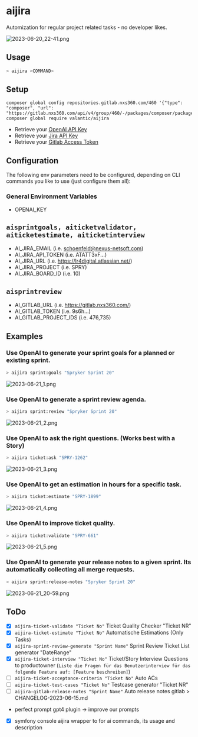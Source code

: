 # aijira
Automization for regular project related tasks - no developer likes.

![2023-06-20_22-41.png](2023-06-20_22-41.png)

## Usage
```bash
> aijira <COMMAND>
```

## Setup
```
composer global config repositories.gitlab.nxs360.com/460 '{"type": "composer", "url": "https://gitlab.nxs360.com/api/v4/group/460/-/packages/composer/packages.json"}'
composer global require valantic/aijira
```

- Retrieve your [OpenAI API Key](https://platform.openai.com/account/api-keys)
- Retrieve your [Jira API Key](https://id.atlassian.com/manage-profile/security/api-tokens)
- Retrieve your [Gitlab Access Token](https://gitlab.nxs360.com/-/profile/personal_access_tokens)

## Configuration
The following env parameters need to be configured, depending on CLI commands you like to use (just configure them all):

### General Environment Variables
- OPENAI_KEY
## `aisprintgoals, aiticketvalidator, aiticketestimate, aiticketinterview`
- AI_JIRA_EMAIL (i.e. schoenfeld@nexus-netsoft.com)
- AI_JIRA_API_TOKEN (i.e. ATATT3xF...)
- AI_JIRA_URL (i.e. https://lr4digital.atlassian.net/)
- AI_JIRA_PROJECT (i.e. SPRY)
- AI_JIRA_BOARD_ID (i.e. 10)
## `aisprintreview`
- AI_GITLAB_URL (i.e. https://gitlab.nxs360.com/)
- AI_GITLAB_TOKEN (i.e. 9s6h...)
- AI_GITLAB_PROJECT_IDS (i.e. 476,735)

## Examples

### Use OpenAI to generate your sprint goals for a planned or existing sprint.
```bash
> aijira sprint:goals "Spryker Sprint 20"
```

![2023-06-21_1.png](2023-06-21_1.png)

### Use OpenAI to generate a sprint review agenda.
```bash
> aijira sprint:review "Spryker Sprint 20"
```

![2023-06-21_2.png](2023-06-21_2.png)

### Use OpenAI to ask the right questions. (Works best with a Story)
```bash
> aijira ticket:ask "SPRY-1262"
```

![2023-06-21_3.png](2023-06-21_3.png)

### Use OpenAI to get an estimation in hours for a specific task.
```bash
> aijira ticket:estimate "SPRY-1899"
```

![2023-06-21_4.png](2023-06-21_4.png)

### Use OpenAI to improve ticket quality.
```bash
> aijira ticket:validate "SPRY-661"
```

![2023-06-21_5.png](2023-06-21_5.png)

### Use OpenAI to generate your release notes to a given sprint. Its automatically collecting all merge requests.
```bash
> aijira sprint:release-notes "Spryker Sprint 20"
```

![2023-06-21_20-59.png](2023-06-21_20-59.png)

## ToDo
- [x] `aijira-ticket-validate "Ticket No"` Ticket Quality Checker "Ticket NR"
- [x] `aijira-ticket-estimate "Ticket No"` Automatische Estimations (Only Tasks)
- [x] `aijira-sprint-review-generate "Sprint Name"` Sprint Review Ticket List generator "DateRange"
- [x] `aijira-ticket-interview "Ticket No"` Ticket/Story Interview Questions to productowner (`Liste die Fragen für das Benutzerinterview für das folgende Feature auf: [Feature beschreiben]`)
- [ ] `aijira-ticket-acceptance-criteria "Ticket No"` Auto ACs
- [ ] `aijira-ticket-test-cases "Ticket No"` Testcase generator "Ticket NR"
- [ ] `aijira-gitlab-release-notes "Sprint Name"` Auto release notes gitlab > CHANGELOG-2023-06-15.md
- perfect prompt gpt4 plugin -> improve our prompts
- [x] symfony console aijira wrapper to for ai commands, its usage and description